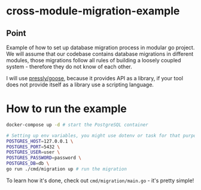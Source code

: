 # cross-module-migration-example

## Point

Example of how to set up database migration process in modular go project.
We will assume that our codebase contains database migrations in different modules,
those migrations follow all rules of building a loosely coupled system - therefore
they do not know of each other.

I will use [pressly/goose](github.com/pressly/goose), because it provides API as a library,
if your tool does not provide itself as a library use a scripting language.

# How to run the example

```sh
docker-compose up -d # start the PostgreSQL container

# Setting up env variables, you might use dotenv or task for that purpose.
POSTGRES_HOST=127.0.0.1 \
POSTGRES_PORT=5432 \
POSTGRES_USER=user \
POSTGRES_PASSWORD=password \
POSTGRES_DB=db \
go run ./cmd/migration up # run the migration 
```

To learn how it's done, check out `cmd/migration/main.go` - it's pretty simple!
